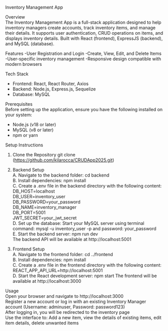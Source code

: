 Inventory Management App

Overview <br>
The Inventory Management App is a full-stack application designed to help inventory managers create accounts, track inventory items, and manage their details. It supports user authentication, CRUD operations on items, and displays inventory details. Built with React (frontend), ExpressJS (backend), and MySQL (database).

Features
-User Registration and Login
-Create, View, Edit, and Delete Items
-User-specific inventory management
-Responsive design compatible with modern browsers

Tech Stack
- Frontend: React, React Router, Axios
- Backend: Node.js, Express.js, Sequelize
- Database: MySQL

Prerequisites <br>
Before setting up the application, ensure you have the following installed on your system:

- Node.js (v18 or later)
- MySQL (v8 or later)
- npm or yarn

Setup Instructions <br>
1. Clone the Repository git clone (https://github.com/kjlarocca/CRUDApp2025.git)

2. Backend Setup <br>
A. Navigate to the backend folder: cd backend <br> 
B. Install dependencies: npm install <br>
C. Create a .env file in the backend directory with the following content: <br>
DB_HOST=localhost <br>
DB_USER=inventory_user <br>
DB_PASSWORD=your_password <br>
DB_NAME=inventory_manager <br>
DB_PORT=5001 <br>
JWT_SECRET=your_jwt_secret <br>
D. Set up the database: Start your MySQL server using terminal command: mysql -u inventory_user -p and password: your_password <br>
E. Start the backend server: npm run dev <br>
The backend API will be available at http://localhost:5001

3. Frontend Setup <br>
A. Navigate to the frontend folder: cd ../frontend <br>
B. Install dependencies: npm install <br>
C. Create a .env file in the frontend directory with the following content: REACT_APP_API_URL=http://localhost:5001 <br>
D. Start the React development server: npm start The frontend will be available at http://localhost:3000

Usage <br>
Open your browser and navigate to http://localhost:3000 <br>
Register a new account or log in with an existing Inventory Manager account (Username: adminuser, Password: password123) <br>
After logging in, you will be redirected to the inventory page <br>
Use the interface to: Add a new item, view the details of existing items, edit item details, delete unwanted items
